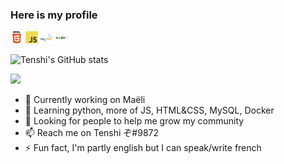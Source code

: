 ### Here is my profile
<p align="center">
  
  <!--
![Quote](https://github-readme-quotes.herokuapp.com/quote?theme=default&animation=default&layout=churchill)
-->



<p align="left"><img src="https://raw.githubusercontent.com/devicons/devicon/master/icons/html5/html5-original-wordmark.svg" alt="html5" width="20" height="20"/> <img src="https://raw.githubusercontent.com/devicons/devicon/master/icons/javascript/javascript-original.svg" alt="javascript" width="20" height="20"/> <img src="https://raw.githubusercontent.com/devicons/devicon/master/icons/mysql/mysql-original-wordmark.svg" alt="mysql" width="20" height="20"/> <img src="https://raw.githubusercontent.com/devicons/devicon/master/icons/nodejs/nodejs-original-wordmark.svg" alt="nodejs" width="20" height="20"/> <img 
</p>
  
![Tenshi's GitHub stats](https://github-readme-stats.vercel.app/api?username=Tenshi068=&show_icons=true&theme=radical)

<img src="https://wakatime.com/share/@Candy/fd7e2fff-c58c-4824-9163-2d6df92567a3.svg">


- 🔭 Currently working on Maëli
- 🌱 Learning python, more of JS, HTML&CSS, MySQL, Docker
- 🤔 Looking for people to help me grow my community
- 📫 Reach me on Tenshi ぞ#9872
- ⚡ Fun fact, I'm partly english but I can speak/write french 
